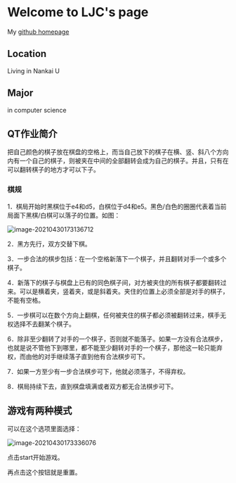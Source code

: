 
# Welcome to LJC's page

My [github homepage](https://github.com/kenchan-liu/)

## Location

Living in Nankai U

## Major

in computer science


## QT作业简介
把自己颜色的棋子放在棋盘的空格上，而当自己放下的棋子在横、竖、斜八个方向内有一个自己的棋子，则被夹在中间的全部翻转会成为自己的棋子。并且，只有在可以翻转棋子的地方才可以下子。
### 棋规
1．棋局开始时黑棋位于e4和d5，白棋位于d4和e5。黑色/白色的圈圈代表着当前局面下黑棋/白棋可以落子的位置。如图：

![image-20210430173136712](https://i.loli.net/2021/04/30/tpIkq7EH9QwLV5S.png)

2．黑方先行，双方交替下棋。

3．一步合法的棋步包括：在一个空格新落下一个棋子，并且翻转对手一个或多个棋子。

4．新落下的棋子与棋盘上已有的同色棋子间，对方被夹住的所有棋子都要翻转过来。可以是横着夹，竖着夹，或是斜着夹。夹住的位置上必须全部是对手的棋子，不能有空格。

5．一步棋可以在数个方向上翻棋，任何被夹住的棋子都必须被翻转过来，棋手无权选择不去翻某个棋子。

6．除非至少翻转了对手的一个棋子，否则就不能落子。如果一方没有合法棋步，也就是说不管他下到哪里，都不能至少翻转对手的一个棋子，那他这一轮只能弃权，而由他的对手继续落子直到他有合法棋步可下。

7．如果一方至少有一步合法棋步可下，他就必须落子，不得弃权。

8．棋局持续下去，直到棋盘填满或者双方都无合法棋步可下。

## 游戏有两种模式

可以在这个选项里面选择：

![image-20210430173336076](https://i.loli.net/2021/04/30/dLzaeGXvYfJSWUn.png)

点击start开始游戏。

再点击这个按钮就是重置。
